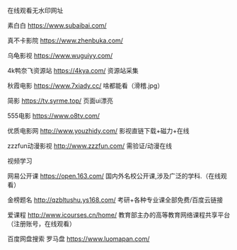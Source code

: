 在线观看无水印网址

素白白 https://www.subaibai.com/

真不卡影院 https://www.zhenbuka.com/

乌龟影视 https://www.wuguiyy.com/

4k鸭奈飞资源站 https://4kya.com/ 资源站采集

秋霞电影 https://www.7xiady.cc/ 啥都能看（滑稽.jpg）

简影 https://tv.syrme.top/ 页面ui漂亮

555电影 https://www.o8tv.com/

优质电影网 http://www.youzhidy.com/ 影视直链下载+磁力+在线

zzzfun动漫影视 http://www.zzzfun.com/ 需验证/动漫在线

视频学习

网易公开课 https://open.163.com/ 国内外名校公开课,涉及广泛的学科.（在线观看）

金榜题名 http://qzbltushu.ys168.com/ 考研+各种专业课全部免费/百度云链接

爱课程 http://www.icourses.cn/home/ 教育部主办的高等教育网络课程共享平台（注册账号，在线观看）

百度网盘搜索
罗马盘 https://www.luomapan.com/
